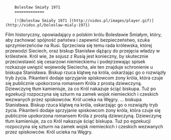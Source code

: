 
        Bolesław Śmiały 1971 
        =============
        
        [![Bolesław Śmiały 1971 ](http://vidos.pl/images/player.gif)](http://vidos.pl/boleslaw-mialy-1971)
        
        
 Film historyczny, opowiadający o polskim królu Bolesławie Śmiałym, który, aby zachować spójność państwa i zapewnić bezpieczeństwo, szuka sprzymierzeńców na Rusi. Sprzeciwia się temu rada królewska, której przewodzi Sieciech, oraz biskup Stanisław dążący do przejęcia władzy w królestwie. Król wie, że sojusz z Rusią jest konieczny, by skutecznie przeciwstawić się cesarzowi niemieckiemu i podejrzewając spisek rozkazuje uwięzić wojewodę Sieciecha, ale ten znajduje schronienie u biskupa Stanisława. Biskup rzuca klątwę na króla, oskarżając go o rozwiązły tryb życia. Pikanterii dodaje sprzyjanie spiskowcom żony króla, która czuje się publicznie upokorzona romansem Króla z prostą dziewczyną. Dziewczynę tłum kamieniuje, za co Król nakazuje ściąć biskupa. Tuż po egzekucji rozpoczyna się szturm na zamek wojsk niemieckich i czeskich wezwanych przez spiskowców. Król ucieka na Węgry.   ... biskupa Stanisława. Biskup rzuca klątwę na króla, oskarżając go o rozwiązły tryb życia. Pikanterii dodaje sprzyjanie spiskowcom żony króla, która czuje się publicznie upokorzona romansem Króla z prostą dziewczyną. Dziewczynę tłum kamieniuje, za co Król nakazuje ściąć biskupa. Tuż po egzekucji rozpoczyna się szturm na zamek wojsk niemieckich i czeskich wezwanych przez spiskowców. Król ucieka na Węgry.
    